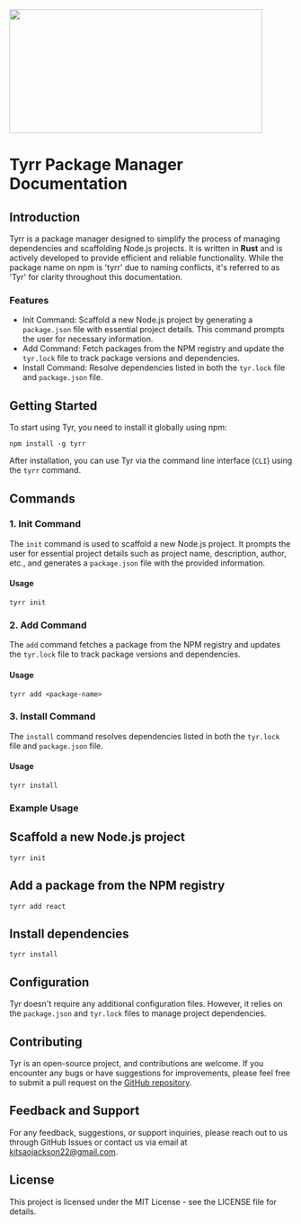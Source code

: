 <img src="https://static.wikia.nocookie.net/godofwar/images/e/e3/Fj1v1EXaAAA6H7Y.jpeg/revision/latest/scale-to-width-down/1000?cb=20230107133419" height="220" width="450"/>

# Tyrr Package Manager Documentation

## Introduction

Tyrr is a package manager designed to simplify the process of managing dependencies and scaffolding Node.js projects. It is written in **Rust** and is actively developed to provide efficient and reliable functionality. While the package name on npm is 'tyrr' due to naming conflicts, it's referred to as 'Tyr' for clarity throughout this documentation.

### Features

- Init Command: Scaffold a new Node.js project by generating a `package.json` file with essential project details. This command prompts the user for necessary information.
- Add Command: Fetch packages from the NPM registry and update the `tyr.lock` file to track package versions and dependencies.
- Install Command: Resolve dependencies listed in both the `tyr.lock` file and `package.json` file.

## Getting Started

To start using Tyr, you need to install it globally using npm:

`npm install -g tyrr`

After installation, you can use Tyr via the command line interface (`CLI`) using the `tyrr` command.

## Commands

### 1\. Init Command

The `init` command is used to scaffold a new Node.js project. It prompts the user for essential project details such as project name, description, author, etc., and generates a `package.json` file with the provided information.

#### Usage

`tyrr init`

### 2\. Add Command

The `add` command fetches a package from the NPM registry and updates the `tyr.lock` file to track package versions and dependencies.

#### Usage

`tyrr add <package-name>`

### 3\. Install Command

The `install` command resolves dependencies listed in both the `tyr.lock` file and `package.json` file.

#### Usage

`tyrr install`

### Example Usage

## Scaffold a new Node.js project

`tyrr init`

## Add a package from the NPM registry

`tyrr add react`

## Install dependencies

`tyrr install`

## Configuration

Tyr doesn't require any additional configuration files. However, it relies on the `package.json` and `tyr.lock` files to manage project dependencies.

## Contributing

Tyr is an open-source project, and contributions are welcome. If you encounter any bugs or have suggestions for improvements, please feel free to submit a pull request on the [GitHub repository](https://github.com/jkitsao/tyr).

## Feedback and Support

For any feedback, suggestions, or support inquiries, please reach out to us through GitHub Issues or contact us via email at kitsaojackson22@gmail.com.

## License

This project is licensed under the MIT License - see the LICENSE file for details.
